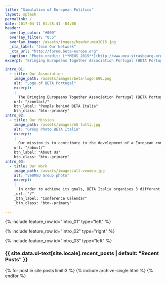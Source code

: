 ```yaml
---
title: "Simulation of European Politics"
layout: splash
permalink: /
date: 2017-04-11 01:48:41 -04:00
header:
  overlay_color: "#000"
  overlay_filter: "0.5"
  overlay_image: /assets/images/header-meu2015.jpg
  _cta_label: "Join Our Network"
  _cta_url: "http://forum.beta-europe.org"
  caption: "Photo credit: [**MEUS 2015**](http://www.meu-strasbourg.org)"
excerpt: "Bringing Europeans Together Association Portugal (BETA Portugal) is a politically independent and non-profit association to support the organisation of European politics simulations in Portugal."

intro_01:
  - title: Our Association
    image_path: /assets/images/beta-logo-600.png
    alt: "Logo of BETA Portugal"
    excerpt:
    |
      The Bringing Europeans Together Association Portugal (BETA Portugal) is a young, politically independent and non-profit association founded in late 2016 by 7 young Europeans in Rome. BETA Italia now counts more than 40 members all across Portugal and beyond.
    url: "/contact/"
    btn_label: "People behind BETA Italia"
    btn_class: "btn--primary"
intro_02:
  - title: Our Mission
    image_path: /assets/images/AG tutti.jpg
    alt: "Group Photo BETA Italia"
    excerpt:
    |
      Our mission is to contribute to the development of a European consciousness among the youth and to spread knowledge and awareness about how the European Union works and what does it mean to be a European citizen.
    url: "/about/"
    btn_label: "About Us"
    btn_class: "btn--primary"
intro_03:
  - title: Our Work
    image_path: /assets/images/all-veumeu.jpg
    alt: "VeUMEU Group photo"
    excerpt:
    |
      In order to achieve its goals, BETA Italia organises 3 different MEUs in Italy: Sapientia in Consilium (Rome), VeUMEU (Venice) and MiMEU (Milan). In addition we offer a project called “Insegnare la cittadinanza europea”, whose aim is to discuss the EU with high school students.
    _url: "/"
    _btn_label: "Conference Calendar"
    _btn_class: "btn--primary"

---
```


{% include feature_row id="intro_01" type="left" %}

{% include feature_row id="intro_02" type="right" %}

{% include feature_row id="intro_03" type="left" %}

<div class="layout--splash__recent--posts">
<h3 class="archive__subtitle">{{ site.data.ui-text[site.locale].recent_posts | default: "Recent Posts" }}</h3>

{% for post in site.posts limit:3 %}
  {% include archive-single.html %}
{% endfor %}
</div>
